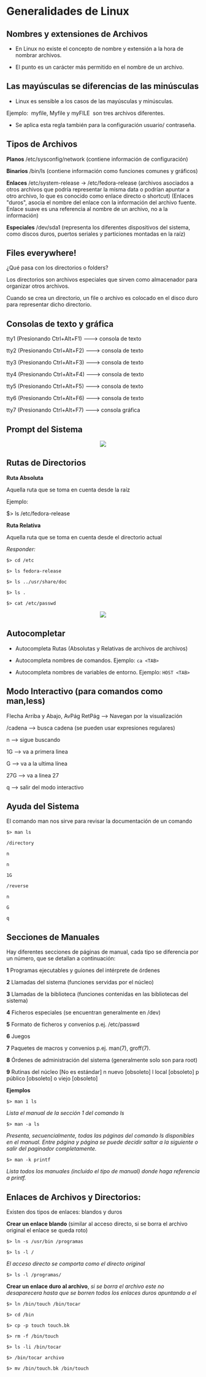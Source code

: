 # Generalidades de Linux

## Nombres y extensiones de Archivos

* En Linux no existe el concepto de nombre y extensión a la hora de nombrar archivos. 

* El punto es un carácter más permitido en el nombre de un archivo.

##  Las mayúsculas se diferencias de las minúsculas

* Linux es sensible a los casos de las mayúsculas y minúsculas. 

Ejemplo:  myfile, Myfile y myFILE  son tres archivos diferentes.

*  Se aplica esta regla también para la configuración usuario/ contraseña.

## Tipos de Archivos

**Planos** /etc/sysconfig/network (contiene información de configuración)

**Binarios** /bin/ls (contiene información como funciones comunes y gráficos)
 
**Enlaces** /etc/system-release -> /etc/fedora-release (archivos asociados 
 a otros archivos que podría representar la misma data o podrían apuntar 
 a otro archivo, lo que es conocido como enlace directo o shortcut)
(Enlaces "duros",  asocia el nombre del enlace con la información del archivo fuente. 
 Enlace suave es una referencia al nombre de un archivo, no a la información)

**Especiales** /dev/sda1 (representa los diferentes dispositivos del sistema, 
 como discos duros, puertos seriales y particiones montadas en la raíz)

## Files everywhere!

¿Qué pasa con los directorios o folders?

Los directorios son archivos especiales que sirven como almacenador para organizar otros archivos.

Cuando se crea un directorio, un file o archivo es colocado en el disco duro para representar dicho directorio.

## Consolas de texto y gráfica

tty1 (Presionando Ctrl+Alt+F1)  ---> consola de texto

tty2 (Presionando Ctrl+Alt+F2)  ---> consola de texto

tty3 (Presionando Ctrl+Alt+F3)  ---> consola de texto

tty4 (Presionando Ctrl+Alt+F4)  ---> consola de texto

tty5 (Presionando Ctrl+Alt+F5)  ---> consola de texto

tty6 (Presionando Ctrl+Alt+F6)  ---> consola de texto

tty7 (Presionando Ctrl+Alt+F7)  ---> consola gráfica


## Prompt del Sistema 

<p align="center">
<img src="https://github.com/jinca/GNU_Linux/blob/master/Images/prompt.png">
</p>

## Rutas de Directorios

**Ruta Absoluta**

Aquella ruta que se toma en cuenta desde la raíz 

Ejemplo: 

$> ls /etc/fedora-release 


**Ruta Relativa**

Aquella ruta que se toma en cuenta desde el directorio actual 


_Responder:_

`$> cd /etc`
 
`$> ls fedora-release` 

`$> ls ../usr/share/doc` 

`$> ls .`

`$> cat /etc/passwd`

<p align="center">
<img src="https://github.com/jinca/GNU_Linux/blob/master/Images/passwd.png">
</p>


## Autocompletar

* Autocompleta Rutas (Absolutas y Relativas de archivos de archivos) 

* Autocompleta nombres de comandos. Ejemplo: `ca <TAB>` 

* Autocompleta nombres de variables de entorno. Ejemplo: `HOST <TAB>`

## Modo Interactivo (para comandos como man,less) 

Flecha Arriba y Abajo, AvPág RetPág --> Navegan por la visualización 

/cadena --> busca cadena (se pueden usar expresiones regulares) 

n --> sigue buscando 

1G --> va a primera linea 

G --> va a la ultima línea 

27G --> va a linea 27 

q --> salir del modo interactivo 


## Ayuda del Sistema 

El comando man nos sirve para revisar la documentación de un comando 

`$> man ls`

`/directory`

`n` 

`n`

`1G` 

`/reverse` 

`n` 

`G`

`q`


## Secciones de Manuales 

Hay diferentes secciones de páginas de manual, cada tipo se diferencia por un número, que se detallan a continuación: 

**1** Programas ejecutables y guiones del intérprete de órdenes 

**2** Llamadas del sistema (funciones servidas por el núcleo) 

**3** Llamadas de la biblioteca (funciones contenidas en las bibliotecas del sistema) 

**4** Ficheros especiales (se encuentran generalmente en /dev) 

**5** Formato de ficheros y convenios p.ej. /etc/passwd 

**6** Juegos 

**7** Paquetes de macros y convenios p.ej. man(7), groff(7). 

**8** Órdenes de administración del sistema (generalmente solo son para root) 

**9** Rutinas del núcleo [No es estándar] n nuevo [obsoleto] l local [obsoleto] p público [obsoleto] o viejo [obsoleto] 


**Ejemplos**

`$> man 1 ls` 

_Lista el manual de la sección 1 del comando ls_


`$> man -a ls`

_Presenta, secuencialmente, todas las páginas del comando ls disponibles en el manual. Entre página y página se puede decidir saltar a la siguiente o salir del paginador completamente._


`$> man -k printf`

_Lista todos los manuales (incluido el tipo de manual) donde haga referencia a printf._


## Enlaces de Archivos y Directorios: 

Existen dos tipos de enlaces: blandos y duros 

**Crear un enlace blando** (similar al acceso directo, si se borra el archivo original el enlace se queda roto) 

`$> ln -s /usr/bin /programas` 

`$> ls -l /` 

_El acceso directo se comporta como el directo original_ 

`$> ls -l /programas/` 

**Crear un enlace duro al archivo**, _si se borra el archivo este no desaparecera hasta que se borren todos los enlaces duros apuntando a el_

`$> ln /bin/touch /bin/tocar`

`$> cd /bin` 

`$> cp -p touch touch.bk` 

`$> rm -f /bin/touch` 

`$> ls -li /bin/tocar` 

`$> /bin/tocar archivo` 

`$> mv /bin/touch.bk /bin/touch`
